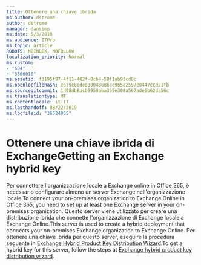 ```yaml
---
title: Ottenere una chiave ibrida
ms.author: dstrome
author: dstrome
manager: dansimp
ms.date: 5/3/2018
ms.audience: ITPro
ms.topic: article
ROBOTS: NOINDEX, NOFOLLOW
localization_priority: Normal
ms.custom:
- "694"
- "3500010"
ms.assetid: f3195f97-4f11-482f-8cb4-58f1ab93cd8c
ms.openlocfilehash: e679c8cded30048686cd965a2597e0447ecd21fb
ms.sourcegitcommit: 1d98db8acb9959aba3b5e308a567ade6b62da56c
ms.translationtype: MT
ms.contentlocale: it-IT
ms.lasthandoff: 08/22/2019
ms.locfileid: "36524055"
---
```

# <a name="getting-an-exchange-hybrid-key"></a><span data-ttu-id="d2dbc-102">Ottenere una chiave ibrida di Exchange</span><span class="sxs-lookup"><span data-stu-id="d2dbc-102">Getting an Exchange hybrid key</span></span>

<span data-ttu-id="d2dbc-103">Per connettere l'organizzazione locale a Exchange online in Office 365, è necessario configurare almeno un server Exchange nell'organizzazione locale.</span><span class="sxs-lookup"><span data-stu-id="d2dbc-103">To connect your on-premises organization to Exchange Online in Office 365, you need to set up at least one Exchange server in your on-premises organization.</span></span> <span data-ttu-id="d2dbc-104">Questo server viene utilizzato per creare una distribuzione ibrida che connette l'organizzazione di Exchange locale a Exchange Online.</span><span class="sxs-lookup"><span data-stu-id="d2dbc-104">This server is used to create a hybrid deployment that connects your on-premises Exchange organization to Exchange Online.</span></span> <span data-ttu-id="d2dbc-105">Per ottenere una chiave ibrida per questo server, eseguire la procedura seguente in [Exchange Hybrid Product Key Distribution Wizard](https://aka.ms/hybridkey).</span><span class="sxs-lookup"><span data-stu-id="d2dbc-105">To get a hybrid key for this server, follow the steps at [Exchange hybrid product key distribution wizard](https://aka.ms/hybridkey).</span></span>
  